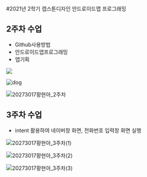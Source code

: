 #2021년 2학기 캡스톤디자인 안드로이드맵 프로그래밍

## 2주차 수업
 - Github사용방법
 - 안드로이드앱프로그래밍
 - 앱기획

<img width="" height="" src="/.png/dog.png"></img>

![dog](https://user-images.githubusercontent.com/80746336/133891981-5943db0c-3307-49f8-80e2-9121a0452264.png)

![20273017황현아_2주차](https://user-images.githubusercontent.com/80746336/132335320-d24e9cb2-dffb-42ef-bbd3-c9f4796dd649.PNG)


## 3주차 수업
 - intent 활용하여 네이버창 화면, 전화번호 입력창 화면 실행


![20273017황현아_3주차(1)](https://user-images.githubusercontent.com/80746336/133901097-1f24f361-5954-4167-bb97-106dc8ace7ac.PNG)

![20273017황현아_3주차(2)](https://user-images.githubusercontent.com/80746336/133901164-521c0c61-691c-47a4-93d8-fa593f14ed7f.PNG)

![20273017황현아_3주차(3)](https://user-images.githubusercontent.com/80746336/133901205-3dead694-0964-4df9-be09-c428eb3079e4.PNG)
